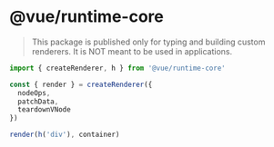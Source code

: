 # @vue/runtime-core

> This package is published only for typing and building custom renderers. It is NOT meant to be used in applications.

``` ts
import { createRenderer, h } from '@vue/runtime-core'

const { render } = createRenderer({
  nodeOps,
  patchData,
  teardownVNode
})

render(h('div'), container)
```
